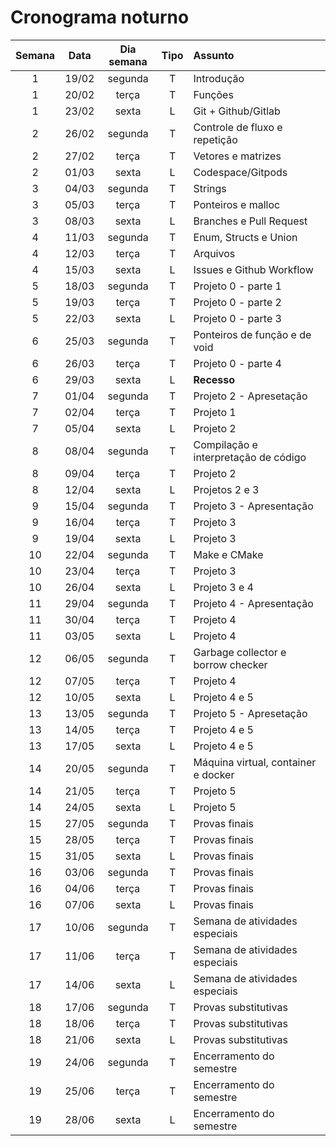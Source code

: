 # Cronograma noturno

| **Semana** | **Data** | **Dia semana** | **Tipo** | **Assunto**                          |
|:----------:|:--------:|:--------------:|:--------:|:-------------------------------------|
| 1          | 19/02    | segunda        | T        | Introdução                           |
| 1          | 20/02    | terça          | T        | Funções                              |
| 1          | 23/02    | sexta          | L        | Git + Github/Gitlab                  |
| 2          | 26/02    | segunda        | T        | Controle de fluxo e repetição        |
| 2          | 27/02    | terça          | T        | Vetores e matrizes                   |
| 2          | 01/03    | sexta          | L        | Codespace/Gitpods                    |
| 3          | 04/03    | segunda        | T        | Strings                              |
| 3          | 05/03    | terça          | T        | Ponteiros e malloc                   |
| 3          | 08/03    | sexta          | L        | Branches e Pull Request              |
| 4          | 11/03    | segunda        | T        | Enum, Structs e Union                |
| 4          | 12/03    | terça          | T        | Arquivos                             |
| 4          | 15/03    | sexta          | L        | Issues e Github Workflow             |
| 5          | 18/03    | segunda        | T        | Projeto 0 - parte 1                  |
| 5          | 19/03    | terça          | T        | Projeto 0 - parte 2                  |
| 5          | 22/03    | sexta          | L        | Projeto 0 - parte 3                  |
| 6          | 25/03    | segunda        | T        | Ponteiros de função e de void        |
| 6          | 26/03    | terça          | T        | Projeto 0 - parte 4                  |
| 6          | 29/03    | sexta          | L        | **Recesso**                          |
| 7          | 01/04    | segunda        | T        | Projeto 2 - Apresetação              |
| 7          | 02/04    | terça          | T        | Projeto 1                            |
| 7          | 05/04    | sexta          | L        | Projeto 2                            |
| 8          | 08/04    | segunda        | T        | Compilação e interpretação de código |
| 8          | 09/04    | terça          | T        | Projeto 2                            |
| 8          | 12/04    | sexta          | L        | Projetos 2 e 3                       |
| 9          | 15/04    | segunda        | T        | Projeto 3 - Apresentação             |
| 9          | 16/04    | terça          | T        | Projeto 3                            |
| 9          | 19/04    | sexta          | L        | Projeto 3                            |
| 10         | 22/04    | segunda        | T        | Make e CMake                         |
| 10         | 23/04    | terça          | T        | Projeto 3                            |
| 10         | 26/04    | sexta          | L        | Projeto 3 e 4                        |
| 11         | 29/04    | segunda        | T        | Projeto 4 - Apresentação             |
| 11         | 30/04    | terça          | T        | Projeto 4                            |
| 11         | 03/05    | sexta          | L        | Projeto 4                            |
| 12         | 06/05    | segunda        | T        | Garbage collector e borrow checker   |
| 12         | 07/05    | terça          | T        | Projeto 4                            |
| 12         | 10/05    | sexta          | L        | Projeto 4 e 5                        |
| 13         | 13/05    | segunda        | T        | Projeto 5 - Apresetação              |
| 13         | 14/05    | terça          | T        | Projeto 4 e 5                        |
| 13         | 17/05    | sexta          | L        | Projeto 4 e 5                        |
| 14         | 20/05    | segunda        | T        | Máquina virtual, container e docker  |
| 14         | 21/05    | terça          | T        | Projeto 5                            |
| 14         | 24/05    | sexta          | L        | Projeto 5                            |
| 15         | 27/05    | segunda        | T        | Provas finais                        |
| 15         | 28/05    | terça          | T        | Provas finais                        |
| 15         | 31/05    | sexta          | L        | Provas finais                        |
| 16         | 03/06    | segunda        | T        | Provas finais                        |
| 16         | 04/06    | terça          | T        | Provas finais                        |
| 16         | 07/06    | sexta          | L        | Provas finais                        |
| 17         | 10/06    | segunda        | T        | Semana de atividades especiais       |
| 17         | 11/06    | terça          | T        | Semana de atividades especiais       |
| 17         | 14/06    | sexta          | L        | Semana de atividades especiais       |
| 18         | 17/06    | segunda        | T        | Provas substitutivas                 |
| 18         | 18/06    | terça          | T        | Provas substitutivas                 |
| 18         | 21/06    | sexta          | L        | Provas substitutivas                 |
| 19         | 24/06    | segunda        | T        | Encerramento do semestre             |
| 19         | 25/06    | terça          | T        | Encerramento do semestre             |
| 19         | 28/06    | sexta          | L        | Encerramento do semestre             |

